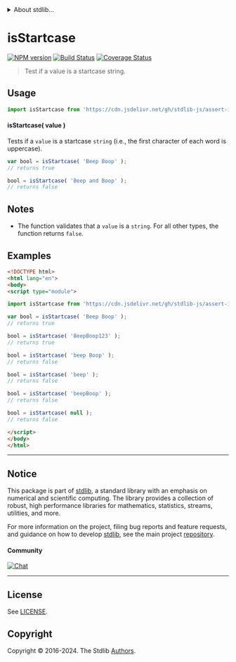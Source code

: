 <!--

@license Apache-2.0

Copyright (c) 2022 The Stdlib Authors.

Licensed under the Apache License, Version 2.0 (the "License");
you may not use this file except in compliance with the License.
You may obtain a copy of the License at

   http://www.apache.org/licenses/LICENSE-2.0

Unless required by applicable law or agreed to in writing, software
distributed under the License is distributed on an "AS IS" BASIS,
WITHOUT WARRANTIES OR CONDITIONS OF ANY KIND, either express or implied.
See the License for the specific language governing permissions and
limitations under the License.

-->


<details>
  <summary>
    About stdlib...
  </summary>
  <p>We believe in a future in which the web is a preferred environment for numerical computation. To help realize this future, we've built stdlib. stdlib is a standard library, with an emphasis on numerical and scientific computation, written in JavaScript (and C) for execution in browsers and in Node.js.</p>
  <p>The library is fully decomposable, being architected in such a way that you can swap out and mix and match APIs and functionality to cater to your exact preferences and use cases.</p>
  <p>When you use stdlib, you can be absolutely certain that you are using the most thorough, rigorous, well-written, studied, documented, tested, measured, and high-quality code out there.</p>
  <p>To join us in bringing numerical computing to the web, get started by checking us out on <a href="https://github.com/stdlib-js/stdlib">GitHub</a>, and please consider <a href="https://opencollective.com/stdlib">financially supporting stdlib</a>. We greatly appreciate your continued support!</p>
</details>

# isStartcase

[![NPM version][npm-image]][npm-url] [![Build Status][test-image]][test-url] [![Coverage Status][coverage-image]][coverage-url] <!-- [![dependencies][dependencies-image]][dependencies-url] -->

> Test if a value is a startcase string.



<section class="usage">

## Usage

```javascript
import isStartcase from 'https://cdn.jsdelivr.net/gh/stdlib-js/assert-is-startcase@esm/index.mjs';
```

#### isStartcase( value )

Tests if a `value` is a startcase `string` (i.e., the first character of each word is uppercase).

```javascript
var bool = isStartcase( 'Beep Boop' );
// returns true

bool = isStartcase( 'Beep and Boop' );
// returns false
```

</section>

<!-- /.usage -->

<section class="notes">

## Notes

-   The function validates that a `value` is a `string`. For all other types, the function returns `false`.

</section>

<!-- /.notes -->

<section class="examples">

## Examples

<!-- eslint no-undef: "error" -->

```html
<!DOCTYPE html>
<html lang="en">
<body>
<script type="module">

import isStartcase from 'https://cdn.jsdelivr.net/gh/stdlib-js/assert-is-startcase@esm/index.mjs';

var bool = isStartcase( 'Beep Boop' );
// returns true

bool = isStartcase( 'BeepBoop123' );
// returns true

bool = isStartcase( 'beep Boop' );
// returns false

bool = isStartcase( 'beep' );
// returns false

bool = isStartcase( 'beepBoop' );
// returns false

bool = isStartcase( null );
// returns false

</script>
</body>
</html>
```

</section>

<!-- /.examples -->



<!-- Section for related `stdlib` packages. Do not manually edit this section, as it is automatically populated. -->

<section class="related">

<!-- /.related -->

<!-- Section for all links. Make sure to keep an empty line after the `section` element and another before the `/section` close. -->


<section class="main-repo" >

* * *

## Notice

This package is part of [stdlib][stdlib], a standard library with an emphasis on numerical and scientific computing. The library provides a collection of robust, high performance libraries for mathematics, statistics, streams, utilities, and more.

For more information on the project, filing bug reports and feature requests, and guidance on how to develop [stdlib][stdlib], see the main project [repository][stdlib].

#### Community

[![Chat][chat-image]][chat-url]

---

## License

See [LICENSE][stdlib-license].


## Copyright

Copyright &copy; 2016-2024. The Stdlib [Authors][stdlib-authors].

</section>

<!-- /.stdlib -->

<!-- Section for all links. Make sure to keep an empty line after the `section` element and another before the `/section` close. -->

<section class="links">

[npm-image]: http://img.shields.io/npm/v/@stdlib/assert-is-startcase.svg
[npm-url]: https://npmjs.org/package/@stdlib/assert-is-startcase

[test-image]: https://github.com/stdlib-js/assert-is-startcase/actions/workflows/test.yml/badge.svg?branch=v0.2.0
[test-url]: https://github.com/stdlib-js/assert-is-startcase/actions/workflows/test.yml?query=branch:v0.2.0

[coverage-image]: https://img.shields.io/codecov/c/github/stdlib-js/assert-is-startcase/main.svg
[coverage-url]: https://codecov.io/github/stdlib-js/assert-is-startcase?branch=main

<!--

[dependencies-image]: https://img.shields.io/david/stdlib-js/assert-is-startcase.svg
[dependencies-url]: https://david-dm.org/stdlib-js/assert-is-startcase/main

-->

[chat-image]: https://img.shields.io/gitter/room/stdlib-js/stdlib.svg
[chat-url]: https://app.gitter.im/#/room/#stdlib-js_stdlib:gitter.im

[stdlib]: https://github.com/stdlib-js/stdlib

[stdlib-authors]: https://github.com/stdlib-js/stdlib/graphs/contributors

[cli-section]: https://github.com/stdlib-js/assert-is-startcase#cli
[cli-url]: https://github.com/stdlib-js/assert-is-startcase/tree/cli
[@stdlib/assert-is-startcase]: https://github.com/stdlib-js/assert-is-startcase/tree/main

[umd]: https://github.com/umdjs/umd
[es-module]: https://developer.mozilla.org/en-US/docs/Web/JavaScript/Guide/Modules

[deno-url]: https://github.com/stdlib-js/assert-is-startcase/tree/deno
[deno-readme]: https://github.com/stdlib-js/assert-is-startcase/blob/deno/README.md
[umd-url]: https://github.com/stdlib-js/assert-is-startcase/tree/umd
[umd-readme]: https://github.com/stdlib-js/assert-is-startcase/blob/umd/README.md
[esm-url]: https://github.com/stdlib-js/assert-is-startcase/tree/esm
[esm-readme]: https://github.com/stdlib-js/assert-is-startcase/blob/esm/README.md
[branches-url]: https://github.com/stdlib-js/assert-is-startcase/blob/main/branches.md

[stdlib-license]: https://raw.githubusercontent.com/stdlib-js/assert-is-startcase/main/LICENSE

[standard-streams]: https://en.wikipedia.org/wiki/Standard_streams

[mdn-regexp]: https://developer.mozilla.org/en-US/docs/Web/JavaScript/Guide/Regular_Expressions

<!-- <related-links> -->

<!-- </related-links> -->

</section>

<!-- /.links -->
